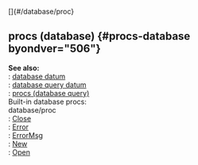 []{#/database/proc}    
## procs (database) {#procs-database byondver="506"}    
**See also:**    
:   [database datum](/ref/database/database.md)    
:   [database query datum](/ref/database/query/query.md)    
:   [procs (database query)](/ref/database/query/proc/proc.md)    
Built-in database procs:    
database/proc    
:   [Close](/ref/database/proc/Close/Close.md)    
:   [Error](/ref/database/proc/Error/Error.md)    
:   [ErrorMsg](/ref/database/proc/ErrorMsg/ErrorMsg.md)    
:   [New](/ref/database/proc/New/New.md)    
:   [Open](/ref/database/proc/Open/Open.md)  